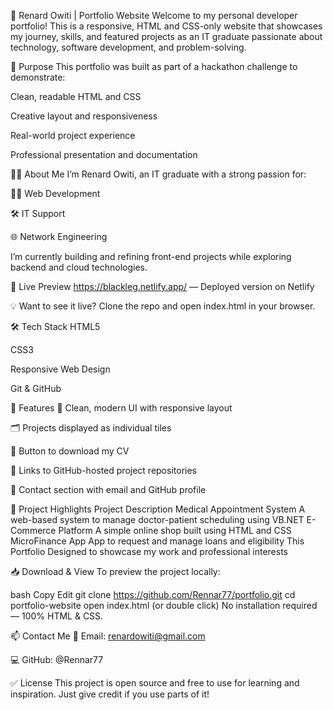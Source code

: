 📌 Renard Owiti | Portfolio Website
Welcome to my personal developer portfolio! This is a responsive, HTML and CSS-only website that showcases my journey, skills, and featured projects as an IT graduate passionate about technology, software development, and problem-solving.

🎯 Purpose
This portfolio was built as part of a hackathon challenge to demonstrate:

Clean, readable HTML and CSS

Creative layout and responsiveness

Real-world project experience

Professional presentation and documentation

🧑‍💻 About Me
I’m Renard Owiti, an IT graduate with a strong passion for:

👨‍💻 Web Development

🛠️ IT Support

🌐 Network Engineering

I’m currently building and refining front-end projects while exploring backend and cloud technologies.

🚀 Live Preview
https://blackleg.netlify.app/ — Deployed version on Netlify

💡 Want to see it live? Clone the repo and open index.html in your browser.

🛠️ Tech Stack
HTML5

CSS3

Responsive Web Design

Git & GitHub

📂 Features
🎨 Clean, modern UI with responsive layout

🗂️ Projects displayed as individual tiles

📄 Button to download my CV

🔗 Links to GitHub-hosted project repositories

💬 Contact section with email and GitHub profile

📁 Project Highlights
Project	Description
Medical Appointment System	A web-based system to manage doctor-patient scheduling using VB.NET
E-Commerce Platform	A simple online shop built using HTML and CSS
MicroFinance App	App to request and manage loans and eligibility
This Portfolio	Designed to showcase my work and professional interests

📥 Download & View
To preview the project locally:

bash
Copy
Edit
git clone https://github.com/Rennar77/portfolio.git
cd portfolio-website
open index.html (or double click)
No installation required — 100% HTML & CSS.

📫 Contact Me
📧 Email: renardowiti@gmail.com

💻 GitHub: @Rennar77

✅ License
This project is open source and free to use for learning and inspiration. Just give credit if you use parts of it!

